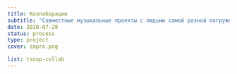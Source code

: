 ```yaml
---
title: Коллаборации
subtitle: "Совместные музыкальные проекты с людьми самой разной погруженности в музыку."
date: 2018-07-20
status: process
type: project
cover: impro.png

list: tsoop-collab
---
```

